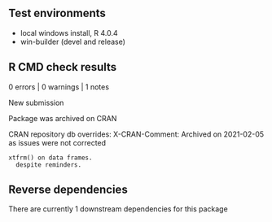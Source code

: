 ## Test environments
* local windows install, R 4.0.4
* win-builder (devel and release)

## R CMD check results

0 errors | 0 warnings | 1 notes

New submission
  
Package was archived on CRAN
  
CRAN repository db overrides:
    X-CRAN-Comment: Archived on 2021-02-05 as issues were not corrected
  
    xtfrm() on data frames.
      despite reminders.

## Reverse dependencies

There are currently 1 downstream dependencies for this package


